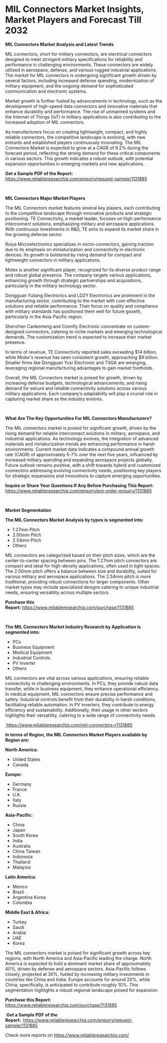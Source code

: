 <p><h1>MIL Connectors Market Insights, Market Players and Forecast Till 2032</h1></p><p><strong>MIL Connectors Market Analysis and Latest Trends</strong></p>
<p><p>MIL connectors, short for military connectors, are electrical connectors designed to meet stringent military specifications for reliability and performance in challenging environments. These connectors are widely utilized in aerospace, defense, and various rugged industrial applications. The market for MIL connectors is undergoing significant growth driven by several factors, including increased defense spending, modernization of military equipment, and the ongoing demand for sophisticated communication and electronic systems.</p><p>Market growth is further fueled by advancements in technology, such as the development of high-speed data connectors and innovative materials that enhance durability and performance. The rise of unmanned systems and the Internet of Things (IoT) in military applications is also contributing to the increased adoption of MIL connectors. </p><p>As manufacturers focus on creating lightweight, compact, and highly reliable connectors, the competitive landscape is evolving, with new entrants and established players continuously innovating. The MIL Connectors Market is expected to grow at a CAGR of 9.2% during the forecast period, reflecting the strong demand for these critical components in various sectors. This growth indicates a robust outlook, with potential expansion opportunities in emerging markets and new applications.</p></p>
<p><strong>Get a Sample PDF of the Report:&nbsp;</strong> <a href="https://www.reliableresearchiq.com/enquiry/request-sample/1131885?utm_campaign=3068&utm_medium=2&utm_source=Github&utm_content=ia&utm_term=06042025&utm_id=mil-connectors">https://www.reliableresearchiq.com/enquiry/request-sample/1131885</a></p>
<p>&nbsp;</p>
<p><strong>MIL Connectors Major Market Players</strong></p>
<p><p>The MIL Connectors market features several key players, each contributing to the competitive landscape through innovative products and strategic positioning. TE Connectivity, a market leader, focuses on high-performance interconnect solutions, emphasizing military and aerospace applications. With continuous investments in R&D, TE aims to expand its market share in the growing defense sector.</p><p>Ruiya Microelectronics specializes in micro-connectors, gaining traction due to its emphasis on miniaturization and connectivity in electronic devices. Its growth is bolstered by rising demand for compact and lightweight connectors in military applications.</p><p>Molex is another significant player, recognized for its diverse product range and robust global presence. The company targets various applications, enhancing growth through strategic partnerships and acquisitions, particularly in the military technology sector.</p><p>Dongguan Yuliang Electronics and LDZY Electronics are prominent in the manufacturing sector, contributing to the market with cost-effective solutions and reliable performance. Their focus on quality and compliance with military standards has positioned them well for future growth, particularly in the Asia-Pacific region.</p><p>Shenzhen Cankemeng and Connfly Electronic concentrate on custom-designed connectors, catering to niche markets and emerging technological demands. The customization trend is expected to increase their market presence.</p><p>In terms of revenue, TE Connectivity reported sales exceeding $14 billion, while Molex's revenue has seen consistent growth, approaching $9 billion. Smaller firms like Dongguan Yuxi Electronic and TXGA are emerging, leveraging regional manufacturing advantages to gain market footholds.</p><p>Overall, the MIL Connectors market is poised for growth, driven by increasing defense budgets, technological advancements, and rising demand for secure and reliable connectivity solutions across various military applications. Each company’s adaptability will play a crucial role in capturing market share as the industry evolves.</p></p>
<p>&nbsp;</p>
<p><strong>What Are The Key Opportunities For MIL Connectors Manufacturers?</strong></p>
<p><p>The MIL connectors market is poised for significant growth, driven by the rising demand for reliable interconnect solutions in military, aerospace, and industrial applications. As technology evolves, the integration of advanced materials and miniaturization trends are enhancing performance in harsh environments. Current market data indicates a compound annual growth rate (CAGR) of approximately 5-7% over the next five years, influenced by increased military spending and expanding aerospace projects globally. Future outlook remains positive, with a shift towards hybrid and customized connectors addressing evolving connectivity needs, positioning key players for strategic expansions and innovations to capture emerging opportunities.</p></p>
<p><strong>Inquire or Share Your Questions If Any Before Purchasing This Report:</strong> <a href="https://www.reliableresearchiq.com/enquiry/pre-order-enquiry/1131885?utm_campaign=3068&utm_medium=2&utm_source=Github&utm_content=ia&utm_term=06042025&utm_id=mil-connectors">https://www.reliableresearchiq.com/enquiry/pre-order-enquiry/1131885</a></p>
<p>&nbsp;</p>
<p><strong>Market Segmentation</strong></p>
<p><strong>The MIL Connectors Market Analysis by types is segmented into:</strong></p>
<p><ul><li>1.27mm Pitch</li><li>2.00mm Pitch</li><li>2.54mm Pitch</li><li>Others</li></ul></p>
<p><p>MIL connectors are categorized based on their pitch sizes, which are the center-to-center spacing between pins. The 1.27mm pitch connectors are compact and ideal for high-density applications, often used in tight spaces. The 2.00mm pitch offers a balance between size and durability, suited for various military and aerospace applications. The 2.54mm pitch is more traditional, providing robust connections for larger components. Other market types may include specialized designs catering to unique industrial needs, ensuring versatility across multiple sectors.</p></p>
<p><strong>Purchase this Report:&nbsp;</strong><a href="https://www.reliableresearchiq.com/purchase/1131885?utm_campaign=3068&utm_medium=2&utm_source=Github&utm_content=ia&utm_term=06042025&utm_id=mil-connectors">https://www.reliableresearchiq.com/purchase/1131885</a></p>
<p>&nbsp;</p>
<p><strong>The MIL Connectors Market Industry Research by Application is segmented into:</strong></p>
<p><ul><li>PCs</li><li>Business Equipment</li><li>Medical Equipment</li><li>Industrial Controls</li><li>PV Inverter</li><li>Others</li></ul></p>
<p><p>MIL connectors are vital across various applications, ensuring reliable connectivity in challenging environments. In PCs, they provide robust data transfer, while in business equipment, they enhance operational efficiency. In medical equipment, MIL connectors ensure precise performance and safety. Industrial controls benefit from their durability in harsh conditions, facilitating reliable automation. In PV inverters, they contribute to energy efficiency and sustainability. Additionally, their usage in other sectors highlights their versatility, catering to a wide range of connectivity needs.</p></p>
<p><a href="https://www.reliableresearchiq.com/mil-connectors-r1131885?utm_campaign=3068&utm_medium=2&utm_source=Github&utm_content=ia&utm_term=06042025&utm_id=mil-connectors">&nbsp;https://www.reliableresearchiq.com/mil-connectors-r1131885</a></p>
<p><strong>In terms of Region, the MIL Connectors Market Players available by Region are:</strong></p>
<p>
    <p> <strong> North America: </strong>
        <ul>
            <li>United States</li>
            <li>Canada</li>
        </ul>
        </p> 
    <p> <strong> Europe: </strong>
        <ul>
            <li>Germany</li>
            <li>France</li>
            <li>U.K.</li>
            <li>Italy</li>
            <li>Russia</li>
        </ul>
        </p> 
    <p> <strong> Asia-Pacific: </strong>
        <ul>
            <li>China</li>
            <li>Japan</li>
            <li>South Korea</li>
            <li>India</li>
            <li>Australia</li>
            <li>China Taiwan</li>
            <li>Indonesia</li>
            <li>Thailand</li>
            <li>Malaysia</li>
        </ul>
        </p> 
    <p> <strong> Latin America: </strong>
        <ul>
            <li>Mexico</li>
            <li>Brazil</li>
            <li>Argentina Korea</li>
            <li>Colombia</li>
        </ul>
        </p> 
    <p> <strong> Middle East & Africa: </strong>
        <ul>
            <li>Turkey</li>
            <li>Saudi</li>
            <li>Arabia</li>
            <li>UAE</li>
            <li>Korea</li>
        </ul>
    </p>
    </p>
<p><p>The MIL connectors market is poised for significant growth across key regions, with North America and Asia-Pacific leading the charge. North America is expected to hold a dominant market share of approximately 40%, driven by defense and aerospace sectors. Asia-Pacific follows closely, projected at 30%, fueled by increasing military investments in countries like China and India. Europe accounts for around 20%, while China, specifically, is anticipated to contribute roughly 10%. This segmentation highlights a robust regional landscape poised for expansion.</p></p>
<p><strong>Purchase this Report: </strong><a href="https://www.reliableresearchiq.com/purchase/1131885?utm_campaign=3068&utm_medium=2&utm_source=Github&utm_content=ia&utm_term=06042025&utm_id=mil-connectors">https://www.reliableresearchiq.com/purchase/1131885</a></p>
<p>&nbsp;<strong>Get a Sample PDF of the Report:&nbsp;&nbsp;</strong><a href="https://www.reliableresearchiq.com/enquiry/request-sample/1131885?utm_campaign=3068&utm_medium=2&utm_source=Github&utm_content=ia&utm_term=06042025&utm_id=mil-connectors">https://www.reliableresearchiq.com/enquiry/request-sample/1131885</a></p>
<p><strong></strong></p>
<p>Check more reports on <a href="https://www.reliableresearchiq.com/?utm_campaign=3068&utm_medium=2&utm_source=Github&utm_content=ia&utm_term=06042025&utm_id=mil-connectors">https://www.reliableresearchiq.com/</a></p>